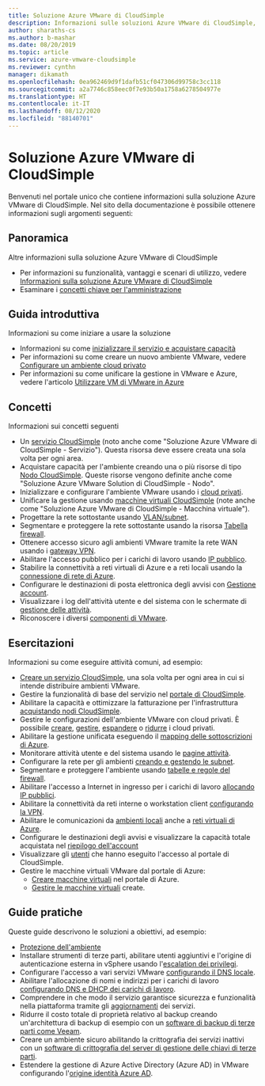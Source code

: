 ```yaml
---
title: Soluzione Azure VMware di CloudSimple
description: Informazioni sulle soluzioni Azure VMware di CloudSimple, tra cui panoramica, guide di avvio rapido, concetti, esercitazioni e guide pratiche.
author: sharaths-cs
ms.author: b-mashar
ms.date: 08/20/2019
ms.topic: article
ms.service: azure-vmware-cloudsimple
ms.reviewer: cynthn
manager: dikamath
ms.openlocfilehash: 0ea962469d9f1dafb51cf047306d99758c3cc118
ms.sourcegitcommit: a2a7746c858eec0f7e93b50a1758a6278504977e
ms.translationtype: HT
ms.contentlocale: it-IT
ms.lasthandoff: 08/12/2020
ms.locfileid: "88140701"
---
```

# <a name="azure-vmware-solution-by-cloudsimple"></a>Soluzione Azure VMware di CloudSimple

Benvenuti nel portale unico che contiene informazioni sulla soluzione Azure VMware di CloudSimple.
Nel sito della documentazione è possibile ottenere informazioni sugli argomenti seguenti:

## <a name="overview"></a>Panoramica

Altre informazioni sulla soluzione Azure VMware di CloudSimple

* Per informazioni su funzionalità, vantaggi e scenari di utilizzo, vedere [Informazioni sulla soluzione Azure VMware di CloudSimple](cloudsimple-vmware-solutions-overview.md)
* Esaminare i [concetti chiave per l'amministrazione](key-concepts.md)

## <a name="quickstart"></a>Guida introduttiva

Informazioni su come iniziare a usare la soluzione

* Informazioni su come [inizializzare il servizio e acquistare capacità](quickstart-create-cloudsimple-service.md)
* Per informazioni su come creare un nuovo ambiente VMware, vedere [Configurare un ambiente cloud privato](quickstart-create-private-cloud.md)
* Per informazioni su come unificare la gestione in VMware e Azure, vedere l'articolo [Utilizzare VM di VMware in Azure](quickstart-create-vmware-virtual-machine.md)

## <a name="concepts"></a>Concetti

Informazioni sui concetti seguenti

* Un [servizio CloudSimple](cloudsimple-service.md) (noto anche come "Soluzione Azure VMware di CloudSimple - Servizio"). Questa risorsa deve essere creata una sola volta per ogni area.
* Acquistare capacità per l'ambiente creando una o più risorse di tipo [Nodo CloudSimple](cloudsimple-node.md). Queste risorse vengono definite anche come "Soluzione Azure VMware Solution di CloudSimple - Nodo".
* Inizializzare e configurare l'ambiente VMware usando i [cloud privati](cloudsimple-private-cloud.md).
* Unificare la gestione usando [macchine virtuali CloudSimple](cloudsimple-virtual-machines.md) (note anche come "Soluzione Azure VMware di CloudSimple - Macchina virtuale").
* Progettare la rete sottostante usando [VLAN/subnet](cloudsimple-vlans-subnets.md).
* Segmentare e proteggere la rete sottostante usando la risorsa [Tabella firewall](cloudsimple-firewall-tables.md).
* Ottenere accesso sicuro agli ambienti VMware tramite la rete WAN usando i [gateway VPN](cloudsimple-vpn-gateways.md).
* Abilitare l'accesso pubblico per i carichi di lavoro usando [IP pubblico](cloudsimple-public-ip-address.md).
* Stabilire la connettività a reti virtuali di Azure e a reti locali usando la [connessione di rete di Azure](cloudsimple-azure-network-connection.md).
* Configurare le destinazioni di posta elettronica degli avvisi con [Gestione account](cloudsimple-account.md).
* Visualizzare i log dell'attività utente e del sistema con le schermate di [gestione delle attività](cloudsimple-activity.md).
* Riconoscere i diversi [componenti di VMware](vmware-components.md).

## <a name="tutorials"></a>Esercitazioni

Informazioni su come eseguire attività comuni, ad esempio:

* [Creare un servizio CloudSimple](create-cloudsimple-service.md), una sola volta per ogni area in cui si intende distribuire ambienti VMware.
* Gestire la funzionalità di base del servizio nel [portale di CloudSimple](access-cloudsimple-portal.md).
* Abilitare la capacità e ottimizzare la fatturazione per l'infrastruttura [acquistando nodi CloudSimple](create-nodes.md).
* Gestire le configurazioni dell'ambiente VMware con cloud privati. È possibile [creare](create-private-cloud.md), [gestire](manage-private-cloud.md), [espandere](expand-private-cloud.md) o [ridurre](shrink-private-cloud.md) i cloud privati.
* Abilitare la gestione unificata eseguendo il [mapping delle sottoscrizioni di Azure](azure-subscription-mapping.md).
* Monitorare attività utente e del sistema usando le [pagine attività](monitor-activity.md).
* Configurare la rete per gli ambienti [creando e gestendo le subnet](create-vlan-subnet.md).
* Segmentare e proteggere l'ambiente usando [tabelle e regole del firewall](firewall.md).
* Abilitare l'accesso a Internet in ingresso per i carichi di lavoro [allocando IP pubblici](public-ips.md).
* Abilitare la connettività da reti interne o workstation client [configurando la VPN](vpn-gateway.md).
* Abilitare le comunicazioni da [ambienti locali](on-premises-connection.md) anche a [reti virtuali di Azure](virtual-network-connection.md).
* Configurare le destinazioni degli avvisi e visualizzare la capacità totale acquistata nel [riepilogo dell'account](account.md)
* Visualizzare gli [utenti](users.md) che hanno eseguito l'accesso al portale di CloudSimple.
* Gestire le macchine virtuali VMware dal portale di Azure:
    * [Creare macchine virtuali](azure-create-vm.md) nel portale di Azure.
    * [Gestire le macchine virtuali](azure-manage-vm.md) create.

## <a name="how-to-guides"></a>Guide pratiche

Queste guide descrivono le soluzioni a obiettivi, ad esempio:

* [Protezione dell'ambiente](private-cloud-secure.md)
* Installare strumenti di terze parti, abilitare utenti aggiuntivi e l'origine di autenticazione esterna in vSphere usando l'[escalation dei privilegi](escalate-privileges.md).
* Configurare l'accesso a vari servizi VMware [configurando il DNS locale](on-premises-dns-setup.md).
* Abilitare l'allocazione di nomi e indirizzi per i carichi di lavoro [configurando DNS e DHCP dei carichi di lavoro](dns-dhcp-setup.md).
* Comprendere in che modo il servizio garantisce sicurezza e funzionalità nella piattaforma tramite gli [aggiornamenti](vmware-components.md#updates-and-upgrades) dei servizi.
* Ridurre il costo totale di proprietà relativo al backup creando un'architettura di backup di esempio con un [software di backup di terze parti come Veeam](backup-workloads-veeam.md).
* Creare un ambiente sicuro abilitando la crittografia dei servizi inattivi con un [software di crittografia del server di gestione delle chiavi di terze parti](vsan-encryption.md).
* Estendere la gestione di Azure Active Directory (Azure AD) in VMware configurando l'[origine identità Azure AD](azure-ad.md).
